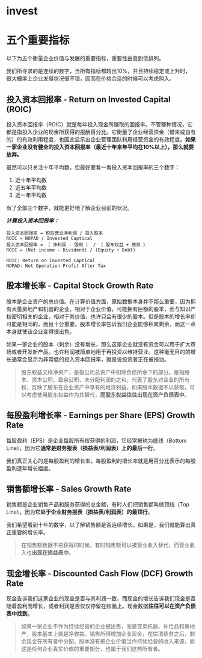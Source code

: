 # invest

# 五个重要指标

以下为五个衡量企业价值与发展的重要指标，重要性由高到低排列。

我们所寻求的是连续的数字，当所有指标都超出10%，并且持续稳定或上升时，很大概率上企业发展状况很不错，因而在价格合适的时候可以考虑购入。

## 投入资本回报率 - Return on Invested Capital (ROIC)

投入资本回报率（ROIC）就是每年投入现金所赚取的回报率。不管哪种情况，它都是指投入企业的现金所获得的报酬百分比。它衡量了企业经营资金（借来或自有的）的有效利用程度，也因此显示出企业管理团队利用经营资金的有效程度。**如果一家企业没有健全的投入资本回报率（最近十年来年平均在10%以上），那么就要放弃。**

虽然可以只关注十年平均数，但最好要看一看投入资本回报率的三个数字：

 1. 近十年平均数
 2. 近五年平均数
 3. 近一年平均数

有了全部三个数字，就能更好地了解企业目前的状况。

***计算投入资本回报率：***

    投入资本回报率 = 税后营业净利润 / 投入股本
    ROIC = NOPAD / Invested Captical
	投入资本回报率 = （ 净利润 - 股利 ） / （ 股东权益 + 债务 ）
    ROIC = (Net income - Dividend) / (Equity + Debt)
     
	ROIC: Return on Invested Captical
	NOPAD: Net Operation Profit After Tax

## 股本增长率 - Capital Stock Growth Rate

股本是企业资产的总价值。在计算价值方面，原始数据本身并不那么重要，因为拥有大量房地产和机器的企业，相对于企业价值，可能拥有巨额的股本，而与知识产权密切相关的企业，相对于其价值，也许只会有很少的股本。但是股本的增长率却可能是相同的，而且十分重要。股本增长率告诉我们企业能够积累剩余，而这一点本身就使该企业变得很出色。

如果一家企业的股本（剩余）没有增长，那么这家企业就没有资金可以用于扩大市场或者开发新产品。也许利润被简单地用于再投资以维持营业。这种毫无目的的增长通常会显示为非常低的投入资本回报率，就是说投资者正在被揩油。

> 股东权益又称净资产，是指公司总资产中扣除负债所余下的部分。是指股本、资本公积、盈余公积、未分配利润的之和，代表了股东对企业的所有权，反映了股东在企业资产中享有的经济利益。如果股本数据不以获取，可以考虑使用股东权益作为其替代，**而股东权益往往出现在资产负债表中**。

## 每股盈利增长率 - Earnings per Share (EPS) Growth Rate

每股盈利（EPS）是企业每股所有权获得的利润，它经常被称为底线（Bottom Line），因为它**通常是财务报表（损益表/利润表）上的最后一行**。

我们真正关心的是每股盈利的增长率。每股盈利的增长率就是用百分比表示的每股盈利逐年增长幅度。

## 销售额增长率 - Sales Growth Rate

销售额是企业销售产品和服务获得的总金额，有时人们把销售额叫做顶线（Top Line），因为**它处于企业财务报表（损益表/利润表）的最顶行**。

我们希望看到十年的数字，以了解销售额是否连续增长。如果是，我们就能算出真正重要的增长率。

> 在销售额数据不易获得的时候，有时销售额可以被营业收入替代，而营业收入也**出现在损益表中**。

## 现金增长率 - Discounted Cash Flow (DCF) Growth Rate

现金告诉我们这家企业的现金是否与其利润一致，而现金的增长告诉我们现金是否随着盈利而增长，或者利润是否仅仅停留在账面上。现金数据**往往可以在资产负债表中找到**。

> 如果一家企业不作为持续经营的企业被出售，而是变卖机器、补给品和房地产，股本基本上就是净收益。销售所得增加企业现金，在偿清债务之后，剩余现金在所有者中分配。股本没有把企业价值当作持续经营的收入来源，而这是任何企业真实价值的重要部分，也属于我们这些所有者。
